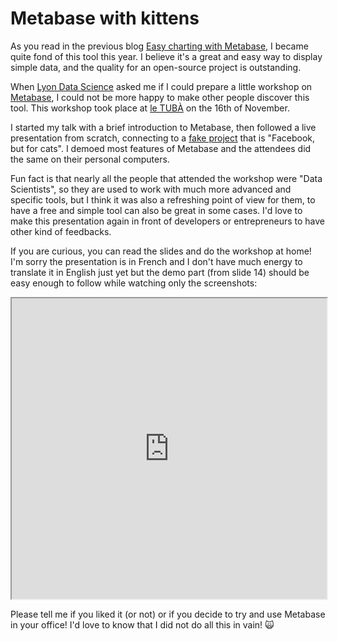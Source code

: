 # Metabase with kittens

As you read in the previous blog [Easy charting with Metabase](/easy-charting-with-metabase), I became quite fond of this tool this year. I believe it's a great and easy way to display simple data, and the quality for an open-source project is outstanding.

When [Lyon Data Science](http://www.lyondata.science/) asked me if I could prepare a little workshop on [Metabase](http://www.metabase.com/), I could not be more happy to make other people discover this tool. This workshop took place at [le TUBÀ](http://www.tuba-lyon.com/) on the 16th of November.

I started my talk with a brief introduction to Metabase, then followed a live presentation from scratch, connecting to a [fake project](https://github.com/tentacode/KittenLitter) that is "Facebook, but for cats". I demoed most features of Metabase and the attendees did the same on their personal computers.

Fun fact is that nearly all the people that attended the workshop were "Data Scientists", so they are used to work with much more advanced and specific tools, but I think it was also a refreshing point of view for them, to have a free and simple tool can also be great in some cases. I'd love to make this presentation again in front of developers or entrepreneurs to have other kind of feedbacks.

If you are curious, you can read the slides and do the workshop at home! I'm sorry the presentation is in French and I don't have much energy to translate it in English just yet but the demo part (from slide 14) should be easy enough to follow while watching only the screenshots:


<div class="embed-responsive embed-responsive-4by3 mb-4">
    <iframe class="embed-responsive-item" width="100%" height="481" src="https:///www.slideshare.net/slideshow/embed_code/key/epZNF8hFQYLaIv" allow="accelerometer; autoplay; encrypted-media; gyroscope; picture-in-picture;" allowfullscreen>
    </iframe>
</div>

Please tell me if you liked it (or not) or if you decide to try and use Metabase in your office! I'd love to know that I did not do all this in vain! 🙀
